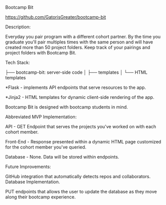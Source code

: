 Bootcamp Bit

https://github.com/GatorisGreater/bootcamp-bit

Description:

Everyday you pair program with a different cohort partner. By the time you graduate you'll pair multiples times with the same person and will have created more than 50 project folders. Keep track of your pairings and project folders with Bootcamp Bit.

Tech Stack:

├── bootcamp-bit: server-side code 
│ 
├── templates 
│ └── HTML templates

*Flask - implements API endpoints that serve resources to the app.

*Jinja2 - HTML templates for dynamic client-side rendering of the app.

Bootcamp Bit is designed with bootcamp students in mind.

Abbreviated MVP Implementation:

API - GET Endpoint that serves the projects you've worked on with each cohort member. 

Front-End - Response presented within a dynamic HTML page customized for the cohort member you've queried.

Database - None. Data will be stored within endpoints.

Future Improvements:

GitHub integration that automatically detects repos and collaborators.
Database Implementation.

PUT endpoints that allows the user to update the database as they move along their bootcamp experience.